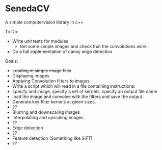 # SenedaCV
A simple computervision library in c++

To Do:
- Write unit tests for modules
  - Get some simple images and check that the convolutions work
- Do a full implementation of canny edge detection

Goals:
- ~~Loading in simple image files~~
- Displaying images.
- Applying Convolution filters to images.
- Write a script which will read in a file containing instructions:
 - specify and image, specify a set of kernels, specify an output file name
 - load the image and convolve with the filters and save the output.
- Generate key filter kernels at given sizes.
- ??
- Blurring and downscaling images
- Interpolating and upscaling images
- ??
- Edge detection
- ??
- Feature detection (Something like SIFT)
- ??
